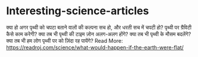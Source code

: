 # Interesting-science-articles
क्या हो अगर पृथ्वी को चपटा बताने वालों की कल्पना सच हो, और धरती सच में चपटी हो? पृथ्वी पर ग्रैविटी कैसे काम करेगी? क्या तब भी पृथ्वी की टाइम ज़ोन अलग-अलग होंगे? क्या तब भी पृथ्वी के मौसम बदलेंगे? क्या तब भी हम लोग पृथ्वी पर को ज़िंदा रह पायेंगे? Read More: https://readroj.com/science/what-would-happen-if-the-earth-were-flat/
